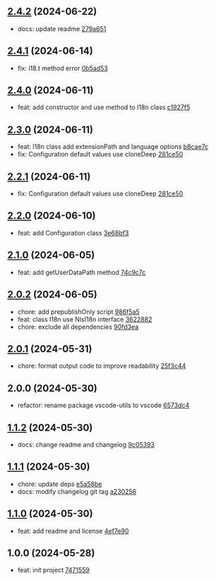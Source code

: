 ## [2.4.2](https://github.com/tomjs/vscode/compare/vscode%402.4.1...vscode%402.4.2) (2024-06-22)

- docs: update readme [279a651](https://github.com/tomjs/vscode/commit/279a651)

## [2.4.1](https://github.com/tomjs/vscode/compare/vscode%402.4.0...vscode%402.4.1) (2024-06-14)

- fix: i18.t method error [0b5ad53](https://github.com/tomjs/vscode/commit/0b5ad53)

## [2.4.0](https://github.com/tomjs/vscode/compare/vscode%402.3.0...vscode%402.4.0) (2024-06-11)

- feat: add constructor and use method to I18n class [c1927f5](https://github.com/tomjs/vscode/commit/c1927f5)

## [2.3.0](https://github.com/tomjs/vscode/compare/vscode%402.2.0...vscode%402.3.0) (2024-06-11)

- feat: I18n class add extensionPath and language options [b8cae7c](https://github.com/tomjs/vscode/commit/b8cae7c)
- fix: Configuration default values use cloneDeep [281ce50](https://github.com/tomjs/vscode/commit/281ce50)

## [2.2.1](https://github.com/tomjs/vscode/compare/vscode%402.2.0...vscode%402.2.1) (2024-06-11)

- fix: Configuration default values use cloneDeep [281ce50](https://github.com/tomjs/vscode/commit/281ce50)

## [2.2.0](https://github.com/tomjs/vscode/compare/vscode%402.1.0...vscode%402.2.0) (2024-06-10)

- feat: add Configuration class [3e68bf3](https://github.com/tomjs/vscode/commit/3e68bf3)

## [2.1.0](https://github.com/tomjs/vscode/compare/vscode%402.0.2...vscode%402.1.0) (2024-06-05)

- feat: add getUserDataPath method [74c9c7c](https://github.com/tomjs/vscode/commit/74c9c7c)

## [2.0.2](https://github.com/tomjs/vscode/compare/vscode%402.0.1...vscode%402.0.2) (2024-06-05)

- chore: add prepublishOnly script [986f5a5](https://github.com/tomjs/vscode/commit/986f5a5)
- feat: class I18n use NlsI18n interface [3622882](https://github.com/tomjs/vscode/commit/3622882)
- chore: exclude all dependencies [90fd3ea](https://github.com/tomjs/vscode/commit/90fd3ea)

## [2.0.1](https://github.com/tomjs/vscode/compare/vscode%402.0.0...vscode%402.0.1) (2024-05-31)

- chore: format output code to improve readability [25f3c44](https://github.com/tomjs/vscode/commit/25f3c44)

## 2.0.0 (2024-05-30)

- refactor: rename package vscode-utils to vscode [6573dc4](https://github.com/tomjs/vscode/commit/6573dc4)

## [1.1.2](https://github.com/tomjs/vscode/compare/vscode-utils-v1.1.1...vscode-utils%401.1.2) (2024-05-30)

- docs: change readme and changelog [9c05393](https://github.com/tomjs/vscode/commit/9c05393)

## [1.1.1](https://github.com/tomjs/vscode/compare/vscode-utils%401.1.0...vscode-utils%401.1.1) (2024-05-30)

- chore: update deps [e5a58be](https://github.com/tomjs/vscode/commit/e5a58be)
- docs: modify changelog git tag [a230256](https://github.com/tomjs/vscode/commit/a230256)

## [1.1.0](https://github.com/tomjs/vscode/compare/vscode-utils%401.0.0...vscode-utils%401.1.0) (2024-05-30)

- feat: add readme and license [4ef7e90](https://github.com/tomjs/vscode/commit/4ef7e90)

## 1.0.0 (2024-05-28)

- feat: init project [7471559](https://github.com/tomjs/vscode/commit/7471559)
